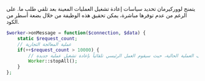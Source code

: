 يتمنح لووركيرمان تحديد سياسات إعادة تشغيل العمليات المعينة بعد تلقي طلب ما. على الرغم من عدم توفرها مباشرة، يمكن تحقيق هذه الوظيفة من خلال بضعة أسطر من الكود.

```php
$worker->onMessage = function($connection, $data) {
    static $request_count;
    // عملية المعالجة التجارية
    if(++$request_count > 10000) {
        // بمجرد وصول عدد الطلبات إلى 10000، يتم إيقاف العملية الحالية، حيث سيقوم العمل الرئيسي تلقائياً بإعادة تشغيل عملية جديدة
        Worker::stopAll();
    }
};

```
